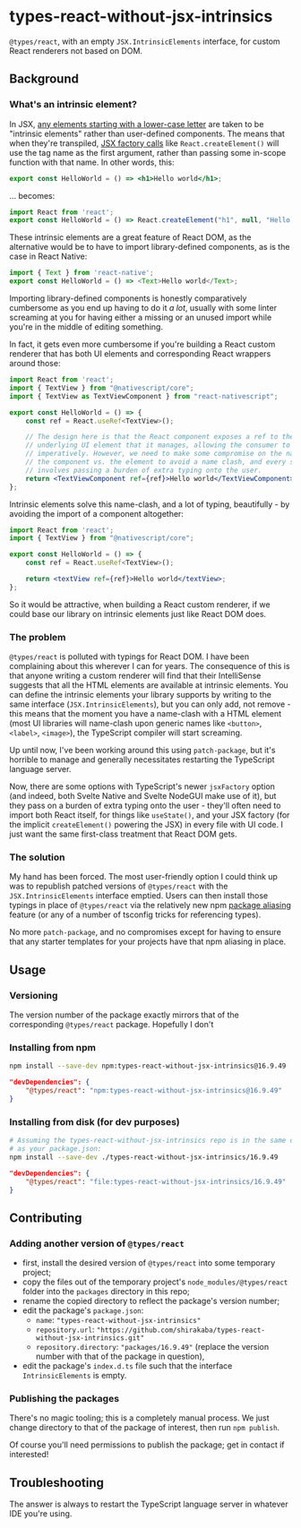 # types-react-without-jsx-intrinsics

`@types/react`, with an empty `JSX.IntrinsicElements` interface, for custom React renderers not based on DOM.

## Background

### What's an intrinsic element?

In JSX, [any elements starting with a lower-case letter](https://reactjs.org/docs/jsx-in-depth.html#user-defined-components-must-be-capitalized) are taken to be "intrinsic elements" rather than user-defined components. The means that when they're transpiled, [JSX factory calls](https://www.typescriptlang.org/tsconfig#jsxFactory) like `React.createElement()` will use the tag name as the first argument, rather than passing some in-scope function with that name. In other words, this:

```jsx
export const HelloWorld = () => <h1>Hello world</h1>;
```

... becomes:

```js
import React from 'react';
export const HelloWorld = () => React.createElement("h1", null, "Hello world");
```

These intrinsic elements are a great feature of React DOM, as the alternative would be to have to import library-defined components, as is the case in React Native:

```js
import { Text } from 'react-native';
export const HelloWorld = () => <Text>Hello world</Text>;
```

Importing library-defined components is honestly comparatively cumbersome as you end up having to do it *a lot*, usually with some linter screaming at you for having either a missing or an unused import while you're in the middle of editing something.

In fact, it gets even more cumbersome if you're building a React custom renderer that has both UI elements and corresponding React wrappers around those:

```jsx
import React from 'react';
import { TextView } from "@nativescript/core";
import { TextView as TextViewComponent } from "react-nativescript";

export const HelloWorld = () => {
    const ref = React.useRef<TextView>();

    // The design here is that the React component exposes a ref to the
    // underlying UI element that it manages, allowing the consumer to call APIs
    // imperatively. However, we need to make some compromise on the naming of
    // the component vs. the element to avoid a name clash, and every solution
    // involves passing a burden of extra typing onto the user.
    return <TextViewComponent ref={ref}>Hello world</TextViewComponent>;
};
```

Intrinsic elements solve this name-clash, and a lot of typing, beautifully - by avoiding the import of a component altogether:

```jsx
import React from 'react';
import { TextView } from "@nativescript/core";

export const HelloWorld = () => {
    const ref = React.useRef<TextView>();

    return <textView ref={ref}>Hello world</textView>;
};
```

So it would be attractive, when building a React custom renderer, if we could base our library on intrinsic elements just like React DOM does.

### The problem

`@types/react` is polluted with typings for React DOM. I have been complaining about this wherever I can for years. The consequence of this is that anyone writing a custom renderer will find that their IntelliSense suggests that all the HTML elements are available at intrinsic elements. You can define the intrinsic elements your library supports by writing to the same interface (`JSX.IntrinsicElements`), but you can only add, not remove - this means that the moment you have a name-clash with a HTML element (most UI libraries will name-clash upon generic names like `<button>`, `<label>`, `<image>`), the TypeScript compiler will start screaming.

Up until now, I've been working around this using `patch-package`, but it's horrible to manage and generally necessitates restarting the TypeScript language server.

Now, there are some options with TypeScript's newer `jsxFactory` option (and indeed, both Svelte Native and Svelte NodeGUI make use of it), but they pass on a burden of extra typing onto the user - they'll often need to import both React itself, for things like `useState()`, and your JSX factory (for the implicit `createElement()` powering the JSX) in every file with UI code. I just want the same first-class treatment that React DOM gets.

### The solution

My hand has been forced. The most user-friendly option I could think up was to republish patched versions of `@types/react` with the `JSX.IntrinsicElements` interface emptied. Users can then install those typings in place of `@types/react` via the relatively new npm [package aliasing](https://github.com/npm/rfcs/blob/main/implemented/0001-package-aliases.md) feature (or any of a number of tsconfig tricks for referencing types).

No more `patch-package`, and no compromises except for having to ensure that any starter templates for your projects have that npm aliasing in place.

## Usage

### Versioning

The version number of the package exactly mirrors that of the corresponding `@types/react` package. Hopefully I don't 

### Installing from npm

```sh
npm install --save-dev npm:types-react-without-jsx-intrinsics@16.9.49
```

```json
"devDependencies": {
    "@types/react": "npm:types-react-without-jsx-intrinsics@16.9.49"
}
```

### Installing from disk (for dev purposes)

```sh
# Assuming the types-react-without-jsx-intrinsics repo is in the same directory
# as your package.json:
npm install --save-dev ./types-react-without-jsx-intrinsics/16.9.49
```

```json
"devDependencies": {
    "@types/react": "file:types-react-without-jsx-intrinsics/16.9.49"
}
```

## Contributing

### Adding another version of `@types/react`

- first, install the desired version of `@types/react` into some temporary project;
- copy the files out of the temporary project's `node_modules/@types/react` folder into the `packages` directory in this repo;
- rename the copied directory to reflect the package's version number;
- edit the package's `package.json`:
  - `name`: `"types-react-without-jsx-intrinsics"`
  - `repository.url`: `"https://github.com/shirakaba/types-react-without-jsx-intrinsics.git"`
  - `repository.directory`: `"packages/16.9.49"` (replace the version number with that of the package in question),
- edit the package's `index.d.ts` file such that the interface `IntrinsicElements` is empty.

### Publishing the packages

There's no magic tooling; this is a completely manual process. We just change directory to that of the package of interest, then run `npm publish`.

Of course you'll need permissions to publish the package; get in contact if interested!

## Troubleshooting

The answer is always to restart the TypeScript language server in whatever IDE you're using.
